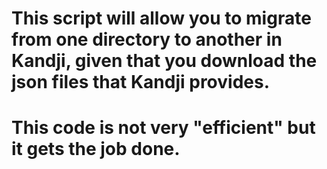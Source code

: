 # This script will allow you to migrate from one directory to another in Kandji, given that you download the json files that Kandji provides.
# This code is not very "efficient" but it gets the job done.
